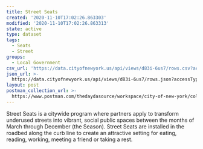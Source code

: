 ```yaml
---
title: Street Seats
created: '2020-11-10T17:02:26.863303'
modified: '2020-11-10T17:02:26.863313'
state: active
type: dataset
tags:
  - Seats
  - Street
groups:
  - Local Government
csv_url: 'https://data.cityofnewyork.us/api/views/d83i-6us7/rows.csv?accessType=DOWNLOAD'
json_url: >-
  https://data.cityofnewyork.us/api/views/d83i-6us7/rows.json?accessType=DOWNLOAD
layout: post
postman_collection_url: >-
  https://www.postman.com/thedaydasource/workspace/city-of-new-york/collection/15909983-1e1c6b11-ac08-4c81-b884-9875a248fd76
---
```

Street Seats is a citywide program where partners apply to transform underused streets into vibrant, social public spaces between the months of March through December (the Season). Street Seats are installed in the roadbed along the curb line to create an attractive setting for eating, reading, working, meeting a friend or taking a rest.
